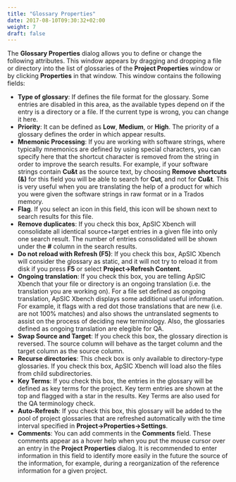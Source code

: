 ```yaml
---
title: "Glossary Properties"
date: 2017-08-10T09:30:32+02:00
weight: 7
draft: false
---
```


The **Glossary Properties** dialog allows you to define or change the following attributes. 
This window appears by dragging and dropping a file or directory into the list of glossaries 
of the **Project Properties** window or by clicking **Properties** in that window. This window 
contains the following fields:

*	**Type of glossary**: If defines the file format for the glossary. Some entries are disabled 
	in this area, as the available types depend on if the entry is a directory or a file. If the 
	current type is wrong, you can change it here.
*	**Priority**: It can be defined as **Low**, **Medium**, or **High**. The priority of a glossary 
	defines the order in which appear results.
*	**Mnemonic Processing**: If you are working with software strings, where typically mnemonics are
	defined by using special characters, you can specify here that the shortcut character is removed from 
	the string in order to improve the search results. For example, if your software strings contain **Cu&t** 
	as the source text, by choosing **Remove shortcuts (&)** for this field you will be able to search for 
	**Cut**, and not for **Cu&t**. This is very useful when you are translating the help of a product for which 
	you were given the software strings in raw format or in a Trados memory.
*	**Flag**. If you select an icon in this field, this icon will be shown next to search results for this file. 
*	**Remove duplicates**: If you check this box, ApSIC Xbench will consolidate all identical source+target 
	entries in a given file into only one search result. The number of entries consolidated will be shown under
	the **#** column in the search results.
*	**Do not reload with Refresh (F5)**: If you check this box, ApSIC Xbench will consider the glossary as static,
	and it will not try to reload it from disk if you press **F5** or select **Project->Refresh Content**.
*	**Ongoing translation**: If you check this box, you are telling ApSIC Xbench that your file or directory is an
	ongoing translation (i.e. the translation you are working on). For a file set defined as ongoing translation,
	ApSIC Xbench displays some additional useful information. For example, it flags with a red dot those translations
	that are new (i.e. are not 100% matches) and also shows the untranslated segments to assist on the process of
	deciding new terminology. Also, the glossaries defined as ongoing translation are elegible for QA.
*	**Swap Source and Target**: If you check this box, the glossary direction is reversed. The source column will
	behave as the target column and the target column as the source column. 
*	**Recurse directories**: This check box is only available to directory-type glossaries. If you check this box,
	ApSIC Xbench will load also the files from child subdirectories.
*	**Key Terms**: If you check this box, the entries in the glossary will be defined as key terms for the project.
	Key term entries are shown at the top and flagged with a star in the results. Key Terms are also used for the QA 
	terminology check.
*	**Auto-Refresh**: If you check this box, this glossary will be added to the pool of project glossaries that are 
	refreshed automatically with the time interval specified in **Project->Properties->Settings**.
*	**Comments**: You can add comments in the **Comments** field. These comments appear as a hover help when you put
	the mouse cursor over an entry in the **Project Properties** dialog. It is recommended to enter information in this
	field to identify more easily in the future the source of the information, for example, during a reorganization of
	the reference information for a given project.

